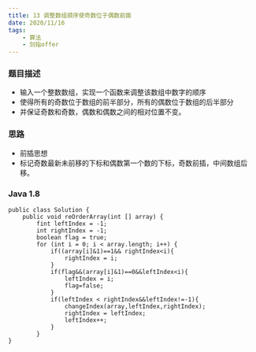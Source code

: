 ```yaml
---
title: 13 调整数组顺序使奇数位于偶数前面
date: 2020/11/16
tags: 
    - 算法
    - 剑指offer
---
```


### 题目描述

- 输入一个整数数组，实现一个函数来调整该数组中数字的顺序
- 使得所有的奇数位于数组的前半部分，所有的偶数位于数组的后半部分
- 并保证奇数和奇数，偶数和偶数之间的相对位置不变。
<!-- more -->

### 思路
- 前插思想
- 标记奇数最新未前移的下标和偶数第一个数的下标，奇数前插，中间数组后移。
### Java 1.8

```
public class Solution {
    public void reOrderArray(int [] array) {
        fint leftIndex = -1;
        int rightIndex = -1;
        boolean flag = true;
        for (int i = 0; i < array.length; i++) {
            if((array[i]&1)==1&& rightIndex<i){
                rightIndex = i;
            }
            if(flag&&(array[i]&1)==0&&leftIndex<i){
                leftIndex = i;
                flag=false;
            }
            if(leftIndex < rightIndex&&leftIndex!=-1){
                changeIndex(array,leftIndex,rightIndex);
                rightIndex = leftIndex;
                leftIndex++;
            }
        }
}
```
